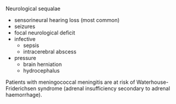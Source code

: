 Neurological sequalae  
* sensorineural hearing loss (most common)
* seizures
* focal neurological deficit
* infective
	+ sepsis
	+ intracerebral abscess
* pressure
	+ brain herniation
	+ hydrocephalus

  
Patients with meningococcal meningitis are at risk of Waterhouse\-Friderichsen syndrome (adrenal insufficiency secondary to adrenal haemorrhage).